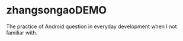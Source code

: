 # zhangsongaoDEMO
The practice of Android question in everyday development when I not familiar with.
